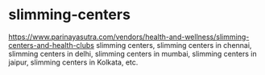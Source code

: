 # slimming-centers
https://www.parinayasutra.com/vendors/health-and-wellness/slimming-centers-and-health-clubs slimming centers, slimming centers in chennai, slimming centers in delhi, slimming centers in mumbai, slimming centers in jaipur, slimming centers in Kolkata, etc.
